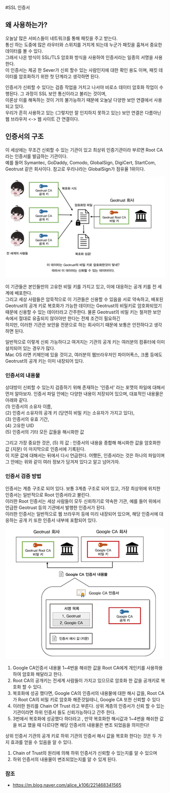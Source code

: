 #SSL 인증서

## 왜 사용하는가?
오늘날 많은 서비스들이 네트워크를 통해 패킷을 주고 받는다.  
통신 하는 도중에 많은 라우터와 스위치를 거치게 되는데 누군가 패킷을 훔쳐서 중요한 데이터를 볼 수 있다.  
그래서 나온 방식이 SSL/TLS 암호화 방식을 사용하여 인증서라는 일종의 서명을 사용한다.  
이 인증서는 제공 한 Sever가 신뢰 할수 있는 사람인지에 대한 확인 용도 이며, 패킷 데이터를 암호화하기 위한 첫 단계라고 생각하면 된다.  

인증서가 신뢰할 수 있다는 검증 작업을 거치고 나서야 비로소 데이터 암호화 작업이 수행된다. 그 과정이 SSL 보안 통신이라고 불리는 것이며,   
이론상 이를 해독하는 것이 거의 불가능하기 때문에 오늘날 다양한 보안 연결에서 사용되고 있다.   
우리가 흔히 사용하고 있는 (그렇지만 잘 인지하지 못하고 있는) 보안 연결은 다름아닌 웹 브라우저 <-> 웹 사이트 간 연결이다.

## 인증서의 구조 
이 세상에는 무조건 신뢰할 수 있는 기관이 있고 최상위 인증기관이라 부르면 Root CA라는 인증서를 발급하는 기관이다.  
예를 들어 Symantec, GoDaddy, Comodo, GlobalSign, DigiCert, StartCom, Geotrust 같은 회사이다.
참고로 우리나라는 GlobalSign가 점유율 1위이다.

![certi](../img/sslcerti.png)

이 기관들은 본인들만의 고유한 비밀 키를 가지고 있고, 이에 대응하는 공개 키를 전 세계에 배포한다.   
그리고 세상 사람들은 암묵적으로 이 기관들은 신용할 수 있음을 서로 약속하고, 배포된 Geotrust의 공개 키로 복호화가 가능한 데이터는 Geotrust의 비밀키로 암호화되었기   
때문에 신용할 수 있는 데이터라고 간주한다. 물론 Geotrust의 비밀 키는 철저한 보안 속에서 절대로 유출되지 않아야만 한다는 전제 조건이 필요하긴   
하지만, 이러한 기관은 보안을 전문으로 하는 회사이기 때문에 보통은 안전하다고 생각하면 된다. 

일반적으로 이렇게 신뢰 가능하다고 여겨지는 기관의 공개 키는 여러분의 컴퓨터에 이미 설치되어 있는 경우가 많다.   
Mac OS 라면 키체인에 있을 것이고, 여러분의 웹브라우저인 파이어폭스, 크롬 등에도 Geotrust의 공개 키는 이미 내장되어 있다. 

### 인증서의 내용물  
상대방이 신뢰할 수 있는지 검증하기 위해 존재하는 '인증서' 라는 포맷의 파일에 대해서 먼저 알아보자. 인증서 파일 안에는 다양한 내용이 저장되어 있으며, 대표적인 내용물은 아래와 같다.  
(1) 인증서의 소유자 이름,   
(2) 인증서 소유자의 공개 키 (당연히 비밀 키는 소유자가 가지고 있다),   
(3) 인증서의 유효 기간,   
(4) 고유한 UID  
(5) 인증서의 기타 모든 값들을 해시화한 값  

그리고 가장 중요한 것은, (5) 의 값 : 인증서의 내용을 종합해 해시화한 값을 암호화한 값 (지문) 이 마지막으로 인증서에 기록된다.   
이 지문 값에 대해서는 뒤에서 다시 언급한다. 어쨌든, 인증서라는 것은 하나의 파일이며 그 안에는 위와 같이 여러 정보가 담겨져 있다고 알고 넘어가자. 

### 인증서 검증 방법  

인증서는 계층 구조로 되어 있다. 보통 3계층 구조로 되어 있고, 가장 최상위에 위치한 인증서는 일반적으로 Root 인증서라고 불린다.   
이러한 Root 인증서는 세상 사람들이 모두 신뢰하기로 약속한 기관, 예를 들어 위에서 언급한 Geotrust 등의 기관에서 발행한 인증서가 된다.   
이러한 인증서는 일반적으로 웹 브라우저 등에 미리 내장되어 있으며, 해당 인증서에 대응하는 공개 키 또한 인증서 내부에 포함되어 있다.

![root](../img/root.png)

1) Google CA인증서 내용물 1~4번을 해쉬한 값을 Root CA에게 개인키를 사용하용하여 암호화 해달라고 한다.
2) Root CA의 공개키는 전세계 사람들이 가지고 있으므로 암호화 한 값을 공개키로 복호화 할 수 있다.
3) 복호화에 성공 했다면, Google CA의 인증서의 내용물에 대한 해시 값을, Root CA가 Root CA의 비밀 키로 암호화 해준것일테니, Google CA 또한 신뢰할 수 있다
4) 이러한 원리를 Chain Of Trust 라고 부른다. 상위 계층의 인증서가 신뢰 할 수 있는 기관이라면 하위 인증서 들도 신뢰가능하다고 간주 한다.  
5) 3번에서 복호화에 성공했다 하더라고 , 만약 복호화한 해시값과 1~4번을 해쉬한 값을 비교 했을 때 다르다면 해당 인증서의 내용물은 변조 되었음을 의미한다!

상위 인증서 기관의 공개 키로 하위 기관의 인증서 해시 값을 복호화 한다는 것은 두 가지 효과를 얻을 수 있음을 알 수 있다.
1) Chain of Trust의 원리에 의해 하위 인증서가 신뢰할 수 있는지를 알 수 있으며
2) 하위 인증서의 내용물이 변조되었는지를 알 수 있게 된다.

### 참조
- https://m.blog.naver.com/alice_k106/221468341565
